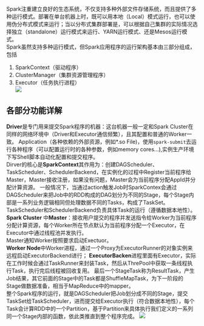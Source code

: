 

Spark注重建立良好的生态系统，不仅支持多种外部文件存储系统，而且提供了多种运行模式。部署在单台机器上时，既可以用本地（Local）模式运行，也可以使用伪分布式模式来运行；当以分布式集群部署是，可以根据自己集群的实际情况选择独立（standalone）运行模式来运行、YARN运行模式、还是Mesos运行模式。     
Spark虽然支持多种运行模式，但Spark应用程序的运行架构基本由三部分组成，包括   
1. SparkContext（驱动程序）   
2. ClusterManager（集群资源管理程序）   
3. Executor（任务执行进程）   
 ![](http://i.imgur.com/RHzn6FF.png)
## 各部分功能详解 ##   
**Driver**是专门用来提交Spark程序的机器：这台机器一般一定和Spark Cluster在同样的网络环境中（Driver和Executor通信频繁），且其配置和普通的Worker一致。  Application（各种依赖的外部资源，例如*.so File)，使用`spark-submit`去运行各种程序（可以配置运行时的各种参数，例如memory cores...),实例生产环境下写Shell脚本自动化配置和提交程序。    
Dirver的核心是**SparkContext**其作用为：创建DAGScheduler、TaskScheduler、SchedulerBackend，在实例化的过程中Register当前程序给Master，Master接收注册，如果没有问题，Master会为当前程序分配AppId并分配计算资源。
一般情况下，当通过action触发Job时SparkContex会通过DAGScheduler来把Job中的RDD构成的DAG划分为不同的Stage，每个Stage内部是一系列业务逻辑相同但处理数据不同的Tasks，构成了TaskSet。 TaskScheduler和SchedulerBackend负责具体Task的运行（遵循数据本地性）。    
**Spark Cluster** 中**Master**：接收用户提交的程序并发送指令给Worker为当前程序分配计算资源，每个Worker所在节点默认为当前程序分配一个Executor，在Executor中通过线程池并发执行。      
Master通知Worker按照要求启动Exectuor。   
**Worker Node**中Worker进程，通过一个Proxy为ExecutorRunner的对象实例来远程启动ExecutorBackend进行； **ExecutorBacken**进程里面有Executor，实际在工作时候会通过TaskRunner来封装Task，然后从ThrePool中获取一条线程执行Task，执行完后线程被回收复用。 最后一个StageTask称为ResultTask，产生Job结果，其它前面的Stage中的Task都是ShuffleMapTask，为下一阶段的Stage做数据准备，相当于MapReduce中的mapper。   
整个Spark程序的运行，就是DAGScheduler把Job划分成不同的Stage，提交TaskSet给TaskScheduler，进而提交给Executor执行（符合数据本地性），每个Task会计算RDD中的一个Partition，基于Partition来具体执行我们定义的一系列同一个Stage内部的函数，依此类推直到整个程序完成。
![](http://i.imgur.com/Molmr7u.png)







    
